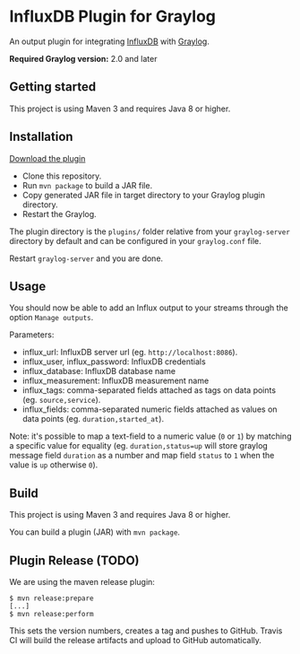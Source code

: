 # InfluxDB Plugin for Graylog

An output plugin for integrating [InfluxDB](http://www.influxdata.com) with [Graylog](https://www.graylog.org).

**Required Graylog version:** 2.0 and later

## Getting started

This project is using Maven 3 and requires Java 8 or higher.

## Installation

[Download the plugin](https://github.com/nitrotm/graylog-plugin-influx)

* Clone this repository.
* Run `mvn package` to build a JAR file.
* Copy generated JAR file in target directory to your Graylog plugin directory.
* Restart the Graylog.

The plugin directory is the `plugins/` folder relative from your `graylog-server` directory by default
and can be configured in your `graylog.conf` file.

Restart `graylog-server` and you are done.

## Usage

You should now be able to add an Influx output to your streams through the option `Manage outputs`.

Parameters:

* influx_url: InfluxDB server url (eg. `http://localhost:8086`).
* influx_user, influx_password: InfluxDB credentials
* influx_database: InfluxDB database name
* influx_measurement: InfluxDB measurement name
* influx_tags: comma-separated fields attached as tags on data points (eg. `source,service`).
* influx_fields: comma-separated numeric fields attached as values on data points (eg. `duration,started_at`).

Note: it's possible to map a text-field to a numeric value (`0` or `1`) by matching a specific value for equality (eg. `duration,status=up` will store graylog message field `duration` as a number and map field `status` to `1` when the value is `up` otherwise `0`).

## Build

This project is using Maven 3 and requires Java 8 or higher.

You can build a plugin (JAR) with `mvn package`.

## Plugin Release (TODO)

We are using the maven release plugin:

```
$ mvn release:prepare
[...]
$ mvn release:perform
```

This sets the version numbers, creates a tag and pushes to GitHub. Travis CI will build the release artifacts and upload to GitHub automatically.
